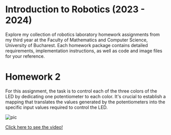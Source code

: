 # Introduction to Robotics (2023 - 2024)

Explore my collection of robotics laboratory homework assignments from my third year at the Faculty of Mathematics and Computer Science, University of Bucharest. Each homework package contains detailed requirements, implementation instructions, as well as code and image files for your reference.

# Homework 2

For this assignment, the task is to control each of the three colors of the LED by dedicating one potentiometer to each color. It's crucial to establish a mapping that translates the values generated by the potentiometers into the specific input values required to control the LED.

![pic](https://github.com/0xfabian/IntroductionToRobotics/hw2/pic.png)

[Click here to see the video!](https://youtu.be/uM623n7TpGw?si=PpcFdsfTmM-2AtKX)
